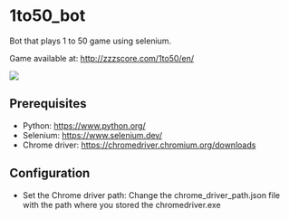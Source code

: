 # 1to50_bot
Bot that plays 1 to 50 game using selenium.

Game available at: http://zzzscore.com/1to50/en/

![](example.gif)

## Prerequisites
- Python: https://www.python.org/
- Selenium: https://www.selenium.dev/
- Chrome driver: https://chromedriver.chromium.org/downloads

## Configuration
- Set the Chrome driver path: Change the chrome_driver_path.json file with the path where you stored the chromedriver.exe
